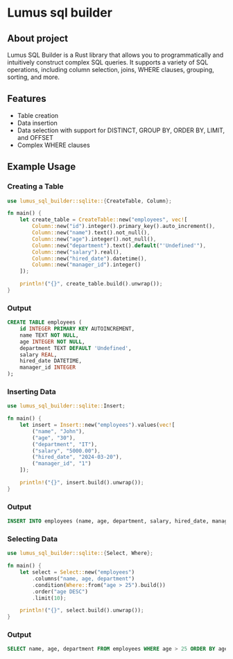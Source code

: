 # Lumus sql builder

## About project

Lumus SQL Builder is a Rust library that allows you to programmatically and intuitively construct complex SQL queries. It supports a variety of SQL operations, including column selection, joins, WHERE clauses, grouping, sorting, and more.

## Features

-   Table creation
-   Data insertion
-   Data selection with support for DISTINCT, GROUP BY, ORDER BY, LIMIT, and OFFSET
-   Complex WHERE clauses

## Example Usage

### Creating a Table

```rust
use lumus_sql_builder::sqlite::{CreateTable, Column};

fn main() {
    let create_table = CreateTable::new("employees", vec![
        Column::new("id").integer().primary_key().auto_increment(),
        Column::new("name").text().not_null(),
        Column::new("age").integer().not_null(),
        Column::new("department").text().default("'Undefined'"),
        Column::new("salary").real(),
        Column::new("hired_date").datetime(),
        Column::new("manager_id").integer()
    ]);

    println!("{}", create_table.build().unwrap());
}
```

### Output

```sql
CREATE TABLE employees (
    id INTEGER PRIMARY KEY AUTOINCREMENT,
    name TEXT NOT NULL,
    age INTEGER NOT NULL,
    department TEXT DEFAULT 'Undefined',
    salary REAL,
    hired_date DATETIME,
    manager_id INTEGER
);
```

### Inserting Data

```rust
use lumus_sql_builder::sqlite::Insert;

fn main() {
    let insert = Insert::new("employees").values(vec![
        ("name", "John"),
        ("age", "30"),
        ("department", "IT"),
        ("salary", "5000.00"),
        ("hired_date", "2024-03-20"),
        ("manager_id", "1")
    ]);

    println!("{}", insert.build().unwrap());
}
```

### Output

```sql
INSERT INTO employees (name, age, department, salary, hired_date, manager_id) VALUES ('John', '30', 'IT', '5000.00', '2024-03-20', '1');
```

### Selecting Data

```rust
use lumus_sql_builder::sqlite::{Select, Where};

fn main() {
    let select = Select::new("employees")
        .columns("name, age, department")
        .condition(Where::from("age > 25").build())
        .order("age DESC")
        .limit(10);

    println!("{}", select.build().unwrap());
}
```

### Output

```sql
SELECT name, age, department FROM employees WHERE age > 25 ORDER BY age DESC LIMIT 10;
```

